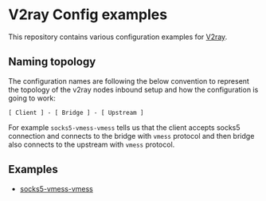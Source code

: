 
# V2ray Config examples

This repository contains various configuration examples for [V2ray](https://www.v2ray.com/).

## Naming topology

The configuration names are following the below convention to represent the topology of the v2ray nodes inbound setup and how the configuration is going to work:

`[ Client ] - [ Bridge ] - [ Upstream ]`

For example `socks5-vmess-vmess` tells us that the client accepts socks5 connection and connects to the bridge with `vmess` protocol and then bridge also connects to the upstream with `vmess` protocol.

## Examples

- [socks5-vmess-vmess](../blob/master/socks5-vmess-vmess/README.md)
